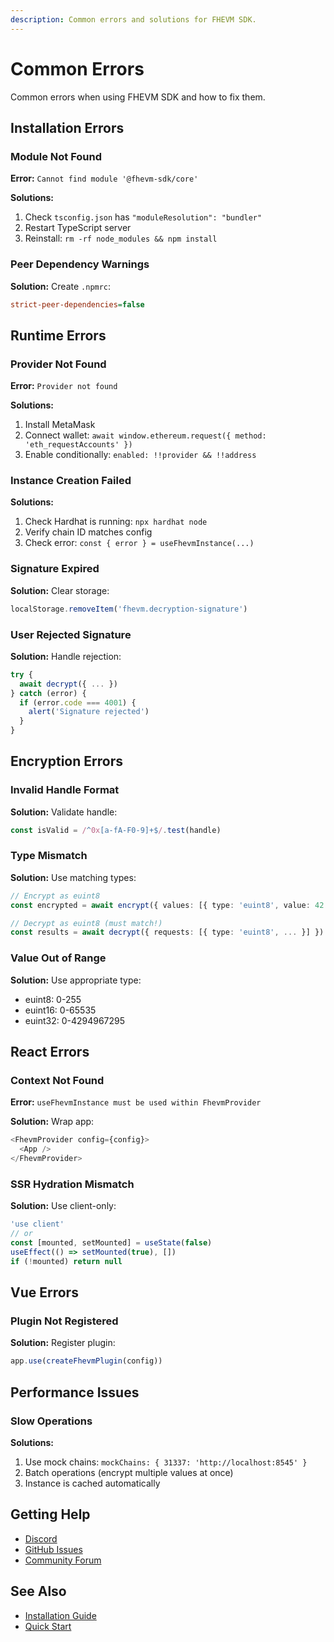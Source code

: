 ```yaml
---
description: Common errors and solutions for FHEVM SDK.
---
```


# Common Errors

Common errors when using FHEVM SDK and how to fix them.

## Installation Errors

### Module Not Found

**Error:** `Cannot find module '@fhevm-sdk/core'`

**Solutions:**
1. Check `tsconfig.json` has `"moduleResolution": "bundler"`
2. Restart TypeScript server
3. Reinstall: `rm -rf node_modules && npm install`

### Peer Dependency Warnings

**Solution:** Create `.npmrc`:
```ini
strict-peer-dependencies=false
```

## Runtime Errors

### Provider Not Found

**Error:** `Provider not found`

**Solutions:**
1. Install MetaMask
2. Connect wallet: `await window.ethereum.request({ method: 'eth_requestAccounts' })`
3. Enable conditionally: `enabled: !!provider && !!address`

### Instance Creation Failed

**Solutions:**
1. Check Hardhat is running: `npx hardhat node`
2. Verify chain ID matches config
3. Check error: `const { error } = useFhevmInstance(...)`

### Signature Expired

**Solution:** Clear storage:
```typescript
localStorage.removeItem('fhevm.decryption-signature')
```

### User Rejected Signature

**Solution:** Handle rejection:
```typescript
try {
  await decrypt({ ... })
} catch (error) {
  if (error.code === 4001) {
    alert('Signature rejected')
  }
}
```

## Encryption Errors

### Invalid Handle Format

**Solution:** Validate handle:
```typescript
const isValid = /^0x[a-fA-F0-9]+$/.test(handle)
```

### Type Mismatch

**Solution:** Use matching types:
```typescript
// Encrypt as euint8
const encrypted = await encrypt({ values: [{ type: 'euint8', value: 42 }] })

// Decrypt as euint8 (must match!)
const results = await decrypt({ requests: [{ type: 'euint8', ... }] })
```

### Value Out of Range

**Solution:** Use appropriate type:
- euint8: 0-255
- euint16: 0-65535
- euint32: 0-4294967295

## React Errors

### Context Not Found

**Error:** `useFhevmInstance must be used within FhevmProvider`

**Solution:** Wrap app:
```typescript
<FhevmProvider config={config}>
  <App />
</FhevmProvider>
```

### SSR Hydration Mismatch

**Solution:** Use client-only:
```typescript
'use client'
// or
const [mounted, setMounted] = useState(false)
useEffect(() => setMounted(true), [])
if (!mounted) return null
```

## Vue Errors

### Plugin Not Registered

**Solution:** Register plugin:
```typescript
app.use(createFhevmPlugin(config))
```

## Performance Issues

### Slow Operations

**Solutions:**
1. Use mock chains: `mockChains: { 31337: 'http://localhost:8545' }`
2. Batch operations (encrypt multiple values at once)
3. Instance is cached automatically

## Getting Help

- [Discord](https://discord.com/invite/zama)
- [GitHub Issues](https://github.com/zama-ai/fhevm-react-template/issues)
- [Community Forum](https://community.zama.ai)

## See Also

- [Installation Guide](../getting-started/installation.md)
- [Quick Start](../getting-started/quick-start-react.md)
